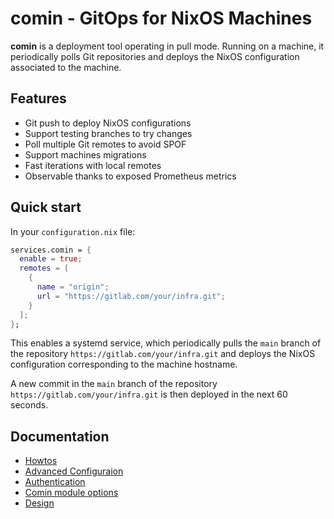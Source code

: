 # comin - GitOps for NixOS Machines

**comin** is a deployment tool operating in pull mode. Running on a
machine, it periodically polls Git repositories and deploys the NixOS
configuration associated to the machine.

## Features

- Git push to deploy NixOS configurations
- Support testing branches to try changes
- Poll multiple Git remotes to avoid SPOF
- Support machines migrations
- Fast iterations with local remotes
- Observable thanks to exposed Prometheus metrics

## Quick start

In your `configuration.nix` file:

```nix
services.comin = {
  enable = true;
  remotes = [
    {
      name = "origin";
      url = "https://gitlab.com/your/infra.git";
    }
  ];
};
```

This enables a systemd service, which periodically pulls the `main`
branch of the repository `https://gitlab.com/your/infra.git` and
deploys the NixOS configuration corresponding to the machine hostname.

A new commit in the `main` branch of the repository
`https://gitlab.com/your/infra.git` is then deployed in the next 60
seconds.

## Documentation

- [Howtos](./docs/howtos.md)
- [Advanced Configuraion](./docs/advanced-config.md)
- [Authentication](./docs/authentication.md)
- [Comin module options](./docs/generated-module-options.md)
- [Design](./docs/design.md)
